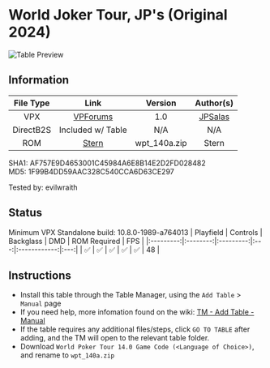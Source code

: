 # World Joker Tour, JP's (Original 2024)

![Table Preview](../../images/vpx-jpwjt.jpg)

## Information 
| File Type | Link | Version | Author(s) | 
|:---------:|:----:|:-------:|:---------:|
| VPX | [VPForums](https://www.vpforums.org/index.php?s=38b2503d776aaf995a4f1ecedd56c712&app=downloads&showfile=18660) | 1.0 | [JPSalas](https://www.vpforums.org/index.php?showuser=277) |
| DirectB2S | Included w/ Table | N/A | N/A |
| ROM | [Stern](https://sternpinball.com/?post_type=game_code&s=world+poker+tour) | wpt_140a.zip | Stern |

SHA1: AF757E9D4653001C45984A6E8B14E2D2FD028482  
MD5:  1F99B4DD59AAC328C540CCA6D63CE297

Tested by: evilwraith

## Status 
Minimum VPX Standalone build: 10.8.0-1989-a764013
| Playfield | Controls | Backglass | DMD | ROM Required | FPS | 
|:---------:|:--------:|:---------:|:---:|:------------:|:---:|
| :white_check_mark: | :white_check_mark: | :white_check_mark: | :white_check_mark: | :white_check_mark: | 48 |

## Instructions

- Install this table through the Table Manager, using the `Add Table` > `Manual` page
- If you need help, more infomation found on the wiki: [TM - Add Table - Manual](https://github.com/LegendsUnchained/vpx-standalone-alp4k/wiki/%5B04%5D-%F0%9F%A7%A1-TM-%E2%80%90-Other-Features#add-table---manual)
- If the table requires any additional files/steps, click `GO TO TABLE` after adding, and the TM will open to the relevant table folder.
- Download `World Poker Tour 14.0 Game Code (<Language of Choice>)`, and rename to `wpt_140a.zip`

